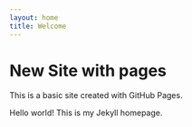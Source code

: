 ```yaml
---
layout: home
title: Welcome
---
```


<div id="particles-js"></div>

<h1>New Site with pages</h1>
<p>This is a basic site created with GitHub Pages.</p>

Hello world! This is my Jekyll homepage.

<script src="https://cdn.jsdelivr.net/npm/particles.js@2.0.0/particles.min.js"></script>
<script>
  particlesJS.load('particles-js', '{{ "/assets/js/particles-config.json" | relative_url }}', function() {
    console.log('Particles.js loaded');
  });
</script>
